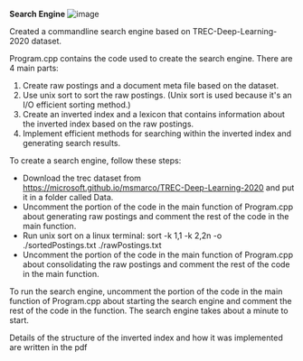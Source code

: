 **Search Engine**
![image](https://github.com/chingh20/Search-Engine/assets/69393414/66d5ebbe-08b7-4c2b-a72c-a2fb04d026f0)

Created a commandline search engine based on TREC-Deep-Learning-2020 dataset.

Program.cpp contains the code used to create the search engine.
There are 4 main parts:
1. Create raw postings and a document meta file based on the dataset.
2. Use unix sort to sort the raw postings. (Unix sort is used because it's an I/O efficient sorting method.)
3. Create an inverted index and a lexicon that contains information about the inverted index based on the raw postings.
4. Implement efficient methods for searching within the inverted index and generating search results.

To create a search engine, follow these steps:
- Download the trec dataset from https://microsoft.github.io/msmarco/TREC-Deep-Learning-2020 and put it in a folder called Data. 
- Uncomment the portion of the code in the main function of Program.cpp about generating raw postings and comment the rest of the code in the main function.
- Run unix sort on a linux terminal: sort -k 1,1 -k 2,2n -o ./sortedPostings.txt ./rawPostings.txt
- Uncomment the portion of the code in the main function of Program.cpp about consolidating the raw postings and comment the rest of the code in the main function.

To run the search engine, uncomment the portion of the code in the main function of Program.cpp about starting the search engine and comment the rest of the code in the function. The search engine takes about a minute to start. 

Details of the structure of the inverted index and how it was implemented are written in the pdf
